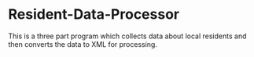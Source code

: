 # Resident-Data-Processor
This is a three part program which collects data about local residents and then converts the data to XML for processing.
